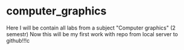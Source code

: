 computer_graphics
=================

Here I will be contain all labs from a subject "Computer graphics" (2 semestr)
Now this will be my first work with repo from local server to github!!!c
